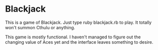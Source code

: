 # Blackjack
This is a game of Blackjack. Just type ruby blackjack.rb to play. It totally won't summon Cthulu or anything.

This game is mostly functional. I haven't managed to figure out the changing value of Aces yet and the interface leaves something to desire.